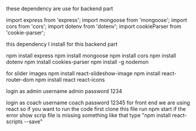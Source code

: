 these dependency are use for backend part

import express from 'express';
import mongoose from 'mongoose';
import cors from 'cors';
import dotenv from 'dotenv';
import cookieParser from 'cookie-parser';

this dependency I install for this backend part

npm install express
npm install mongoose
npm install cors
npm install dotenv
npm install cookies-parser
npm install -g nodemon

for slider images
npm install react-slideshow-image
npm install react-router-dom 
npm install react react-icons

login as admin
username admin
password 1234

login as coach
username coach
password 12345
for front end we are using react so if you want to run the code  first clone this file run npm start
if the error show scrip file is missing something like that type "npm install react-scripts --save"
